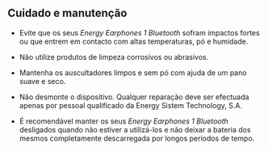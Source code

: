 ## Cuidado e manutenção

*	Evite que os seus *Energy Earphones 1 Bluetooth* sofram impactos fortes ou que entrem em contacto com altas temperaturas, pó e humidade.

* Não utilize produtos de limpeza corrosivos ou abrasivos.

* Mantenha os auscultadores limpos e sem pó  com ajuda de um pano suave e seco.

* Não desmonte o dispositivo.  Qualquer reparação deve ser efectuada apenas por pessoal qualificado da Energy Sistem Technology, S.A.

* É recomendável manter os seus *Energy Earphones 1 Bluetooth* desligados quando não estiver a utilizá-los e não deixar a bateria dos mesmos completamente descarregada por longos períodos de tempo.


